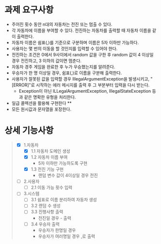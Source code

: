 # 과제 요구사항
- 주어진 횟수 동안 n대의 자동차는 전진 또는 멈출 수 있다.
- 각 자동차에 이름을 부여할 수 있다. 전진하는 자동차를 출력할 때 자동차 이름을 같이 출력한다.
- 자동차 이름은 쉼표(,)를 기준으로 구분하며 이름은 5자 이하만 가능하다.
- 사용자는 몇 번의 이동을 할 것인지를 입력할 수 있어야 한다.
- 전진하는 조건은 0에서 9사이에서 random 값을 구한 후 random 값이 4 이상일 경우 전진하고, 3 이하의 값이면 멈춘다.
- 자동차 경주 게임을 완료한 후 누가 우승했는지를 알려준다.
- 우승자가 한 명 이상일 경우, 쉼표(,)로 이름을 구분해 출력한다.
- 사용자가 잘못된 값을 입력할 경우 IllegalArgumentException을 발생시키고, "[ERROR]"로 시작하는 에러 메시지를 출력 후 그 부분부터 입력을 다시 받는다.
    - Exception이 아닌 ILLegalArgumentException, IllegalStateException 등과 같은 명확한 유형을 처리한다.
- 일급 콜렉션을 활용해 구현한다 **
- 모든 원시값과 문자열을 포장한다.

# 상세 기능사항
> - [x] 1.자동차
>   - [x] 1.1 자동차 도메인 생성
>   - [x] 1.2 자동차 이름 부여
>     - 5자 이하만 가능하도록 구현
>   - [X] 1.3 전진 기능 구현
>     - 랜덤 변수 값이 4이상일 경우 전진
> - [ ] 2.사용자
>   - [ ] 2.1 이동 가능 횟수 입력
> - [ ] 3.시스템
>   -  [ ] 3.1 쉼표로 이름 분리하여 자동차 생성
>   -  [ ] 3.2 랜덤 수 생성
>   -  [ ] 3.3 진행사항 출력 
>     -  전진일 경우 - 출력
>   -  [ ] 3.4 우승자 출력
>     - 우승자가 한명일 경우
>     - 우승자가 여러명일 경우 ,로 출력